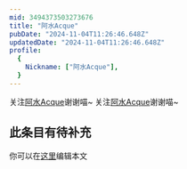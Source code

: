 ```yaml
---
mid: 3494373503273676
title: "阿水Acque"
pubDate: "2024-11-04T11:26:46.648Z"
updatedDate: "2024-11-04T11:26:46.648Z"
profile:
  {
    Nickname: ["阿水Acque"],
  }
---
```


关注[阿水Acque](https://space.bilibili.com/3494373503273676)谢谢喵~ 关注[阿水Acque](https://space.bilibili.com/3494373503273676)谢谢喵~

## 此条目有待补充
你可以在[这里](https://github.com/Yuhanawa/VTuber.ICU-Content/edit/master/v/阿水Acque/index.md)编辑本文
